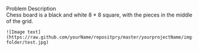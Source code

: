 Problem Description  
    Chess board is a black and white 8 * 8 square, with the pieces in the middle of the grid.  
      
    ![Image text](https://raw.github.com/yourName/repositpry/master/yourprojectName/img-folder/test.jpg)
